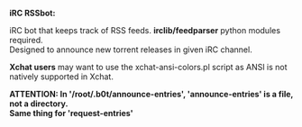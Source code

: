 **iRC RSSbot:**

iRC bot that keeps track of RSS feeds. **irclib/feedparser** python modules required.  
Designed to announce new torrent releases in given iRC channel.  

**Xchat users** may want to use the xchat-ansi-colors.pl script as ANSI is not natively supported in Xchat.


**ATTENTION: In '/root/.b0t/announce-entries', 'announce-entries' is a file, not a directory.**   
           **Same thing for 'request-entries'**